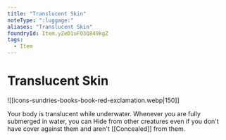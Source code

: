 ```yaml
---
title: "Translucent Skin"
noteType: ":luggage:"
aliases: "Translucent Skin"
foundryId: Item.yZeD1uFO3Q849kgZ
tags:
  - Item
---
```


# Translucent Skin
![[icons-sundries-books-book-red-exclamation.webp|150]]

Your body is translucent while underwater. Whenever you are fully submerged in water, you can Hide from other creatures even if you don't have cover against them and aren't [[Concealed]] from them.
